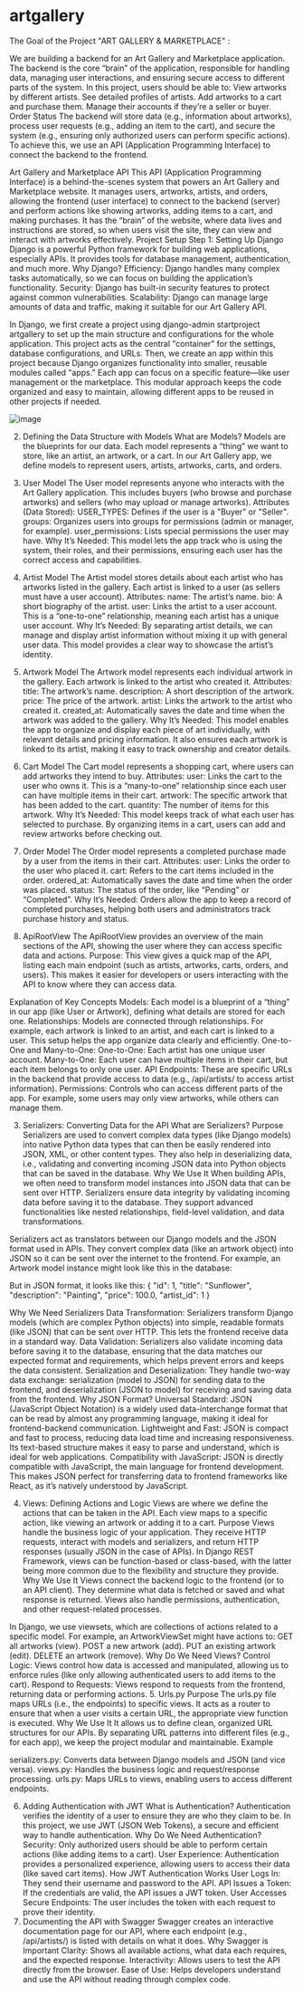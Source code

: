 # artgallery
The Goal of the Project "ART GALLERY & MARKETPLACE" :


We are building a backend for an Art Gallery and Marketplace application. The backend is the core “brain” of the application, responsible for handling data, managing user interactions, and ensuring secure access to different parts of the system.
In this project, users should be able to:
View artworks by different artists.
See detailed profiles of artists.
Add artworks to a cart and purchase them.
Manage their accounts if they’re a seller or buyer.
Order Status
The backend will store data (e.g., information about artworks), process user requests (e.g., adding an item to the cart), and secure the system (e.g., ensuring only authorized users can perform specific actions).
To achieve this, we use an API (Application Programming Interface) to connect the backend to the frontend.

Art Gallery and Marketplace API
This API (Application Programming Interface) is a behind-the-scenes system that powers an Art Gallery and Marketplace website. It manages users, artworks, artists, and orders, allowing the frontend (user interface) to connect to the backend (server) and perform actions like showing artworks, adding items to a cart, and making purchases.
 It has the “brain” of the website, where data lives and instructions are stored, so when users visit the site, they can view and interact with artworks effectively.
Project Setup
Step 1: Setting Up Django
Django is a powerful Python framework for building web applications, especially APIs. It provides tools for database management, authentication, and much more.
Why Django?
Efficiency: Django handles many complex tasks automatically, so we can focus on building the application’s functionality.
Security: Django has built-in security features to protect against common vulnerabilities.
Scalability: Django can manage large amounts of data and traffic, making it suitable for our Art Gallery API.

In Django, we first create a project using django-admin startproject artgallery to set up the main structure and configurations for the whole application. This project acts as the central "container" for the settings, database configurations, and URLs.
Then, we create an app within this project because Django organizes functionality into smaller, reusable modules called "apps." Each app can focus on a specific feature—like user management or the marketplace. This modular approach keeps the code organized and easy to maintain, allowing different apps to be reused in other projects if needed.

![image](https://github.com/user-attachments/assets/8a67a2ef-3c80-4b21-a592-34a32c142a92)


2. Defining the Data Structure with Models
What are Models?
Models are the blueprints for our data. Each model represents a “thing” we want to store, like an artist, an artwork, or a cart.
 In our Art Gallery app, we define models to represent users, artists, artworks, carts, and orders.
1. User Model
The User model represents anyone who interacts with the Art Gallery application. This includes buyers (who browse and purchase artworks) and sellers (who may upload or manage artworks).
Attributes (Data Stored):
USER_TYPES: Defines if the user is a "Buyer" or "Seller".
groups: Organizes users into groups for permissions (admin or manager, for example).
user_permissions: Lists special permissions the user may have.
Why It’s Needed: This model lets the app track who is using the system, their roles, and their permissions, ensuring each user has the correct access and capabilities.

2. Artist Model
The Artist model stores details about each artist who has artworks listed in the gallery. Each artist is linked to a user (as sellers must have a user account).
Attributes:
name: The artist’s name.
bio: A short biography of the artist.
user: Links the artist to a user account. This is a “one-to-one” relationship, meaning each artist has a unique user account.
Why It’s Needed: By separating artist details, we can manage and display artist information without mixing it up with general user data. This model provides a clear way to showcase the artist’s identity.

3. Artwork Model
The Artwork model represents each individual artwork in the gallery. Each artwork is linked to the artist who created it.
Attributes:
title: The artwork’s name.
description: A short description of the artwork.
price: The price of the artwork.
artist: Links the artwork to the artist who created it.
created_at: Automatically saves the date and time when the artwork was added to the gallery.
Why It’s Needed: This model enables the app to organize and display each piece of art individually, with relevant details and pricing information. It also ensures each artwork is linked to its artist, making it easy to track ownership and creator details.

4. Cart Model
The Cart model represents a shopping cart, where users can add artworks they intend to buy.
Attributes:
user: Links the cart to the user who owns it. This is a “many-to-one” relationship since each user can have multiple items in their cart.
artwork: The specific artwork that has been added to the cart.
quantity: The number of items for this artwork.
Why It’s Needed: This model keeps track of what each user has selected to purchase. By organizing items in a cart, users can add and review artworks before checking out.

5. Order Model
The Order model represents a completed purchase made by a user from the items in their cart.
Attributes:
user: Links the order to the user who placed it.
cart: Refers to the cart items included in the order.
ordered_at: Automatically saves the date and time when the order was placed.
status: The status of the order, like “Pending” or “Completed”.
Why It’s Needed: Orders allow the app to keep a record of completed purchases, helping both users and administrators track purchase history and status.

6. ApiRootView
The ApiRootView provides an overview of the main sections of the API, showing the user where they can access specific data and actions.
Purpose: This view gives a quick map of the API, listing each main endpoint (such as artists, artworks, carts, orders, and users). This makes it easier for developers or users interacting with the API to know where they can access data.




Explanation of Key Concepts
Models: Each model is a blueprint of a “thing” in our app (like User or Artwork), defining what details are stored for each one.
Relationships: Models are connected through relationships. For example, each artwork is linked to an artist, and each cart is linked to a user. This setup helps the app organize data clearly and efficiently.
One-to-One and Many-to-One:
One-to-One: Each artist has one unique user account.
Many-to-One: Each user can have multiple items in their cart, but each item belongs to only one user.
API Endpoints: These are specific URLs in the backend that provide access to data (e.g., /api/artists/ to access artist information).
Permissions: Controls who can access different parts of the app. For example, some users may only view artworks, while others can manage them.

3. Serializers: Converting Data for the API
What are Serializers?
Purpose
Serializers are used to convert complex data types (like Django models) into native Python data types that can then be easily rendered into JSON, XML, or other content types.
They also help in deserializing data, i.e., validating and converting incoming JSON data into Python objects that can be saved in the database.
Why We Use It
When building APIs, we often need to transform model instances into JSON data that can be sent over HTTP.
Serializers ensure data integrity by validating incoming data before saving it to the database.
They support advanced functionalities like nested relationships, field-level validation, and data transformations.

Serializers act as translators between our Django models and the JSON format used in APIs. They convert complex data (like an artwork object) into JSON so it can be sent over the internet to the frontend.
For example, an Artwork model instance might look like this in the database:

But in JSON format, it looks like this:
{
  "id": 1,
  "title": "Sunflower",
  "description": "Painting",
  "price": 100.0,
  "artist_id": 1
}



Why We Need Serializers
Data Transformation: Serializers transform Django models (which are complex Python objects) into simple, readable formats (like JSON) that can be sent over HTTP. This lets the frontend receive data in a standard way.
Data Validation: Serializers also validate incoming data before saving it to the database, ensuring that the data matches our expected format and requirements, which helps prevent errors and keeps the data consistent.
Serialization and Deserialization: They handle two-way data exchange: serialization (model to JSON) for sending data to the frontend, and deserialization (JSON to model) for receiving and saving data from the frontend.
Why JSON Format?
Universal Standard: JSON (JavaScript Object Notation) is a widely used data-interchange format that can be read by almost any programming language, making it ideal for frontend-backend communication.
Lightweight and Fast: JSON is compact and fast to process, reducing data load time and increasing responsiveness. Its text-based structure makes it easy to parse and understand, which is ideal for web applications.
Compatibility with JavaScript: JSON is directly compatible with JavaScript, the main language for frontend development. This makes JSON perfect for transferring data to frontend frameworks like React, as it’s natively understood by JavaScript.

4. Views: Defining Actions and Logic
Views are where we define the actions that can be taken in the API. Each view maps to a specific action, like viewing an artwork or adding it to a cart.
Purpose
Views handle the business logic of your application. They receive HTTP requests, interact with models and serializers, and return HTTP responses (usually JSON in the case of APIs).
In Django REST Framework, views can be function-based or class-based, with the latter being more common due to the flexibility and structure they provide.
Why We Use It
Views connect the backend logic to the frontend (or to an API client). They determine what data is fetched or saved and what response is returned.
Views also handle permissions, authentication, and other request-related processes.

In Django, we use viewsets, which are collections of actions related to a specific model. For example, an ArtworkViewSet might have actions to:
GET all artworks (view).
POST a new artwork (add).
PUT an existing artwork (edit).
DELETE an artwork (remove).
Why Do We Need Views?
Control Logic: Views control how data is accessed and manipulated, allowing us to enforce rules (like only allowing authenticated users to add items to the cart).
Respond to Requests: Views respond to requests from the frontend, returning data or performing actions.
5. Urls.py
Purpose
The urls.py file maps URLs (i.e., the endpoints) to specific views. It acts as a router to ensure that when a user visits a certain URL, the appropriate view function is executed.
Why We Use It
It allows us to define clean, organized URL structures for our APIs.
By separating URL patterns into different files (e.g., for each app), we keep the project modular and maintainable.
Example


serializers.py: Converts data between Django models and JSON (and vice versa).
views.py: Handles the business logic and request/response processing.
urls.py: Maps URLs to views, enabling users to access different endpoints.

6. Adding Authentication with JWT
What is Authentication?
Authentication verifies the identity of a user to ensure they are who they claim to be. In this project, we use JWT (JSON Web Tokens), a secure and efficient way to handle authentication.
Why Do We Need Authentication?
Security: Only authorized users should be able to perform certain actions (like adding items to a cart).
User Experience: Authentication provides a personalized experience, allowing users to access their data (like saved cart items).
How JWT Authentication Works
User Logs In: They send their username and password to the API.
API Issues a Token: If the credentials are valid, the API issues a JWT token.
User Accesses Secure Endpoints: The user includes the token with each request to prove their identity.
7. Documenting the API with Swagger
Swagger creates an interactive documentation page for our API, where each endpoint (e.g., /api/artists/) is listed with details on what it does.
Why Swagger is Important
Clarity: Shows all available actions, what data each requires, and the expected response.
Interactivity: Allows users to test the API directly from the browser.
Ease of Use: Helps developers understand and use the API without reading through complex code.

